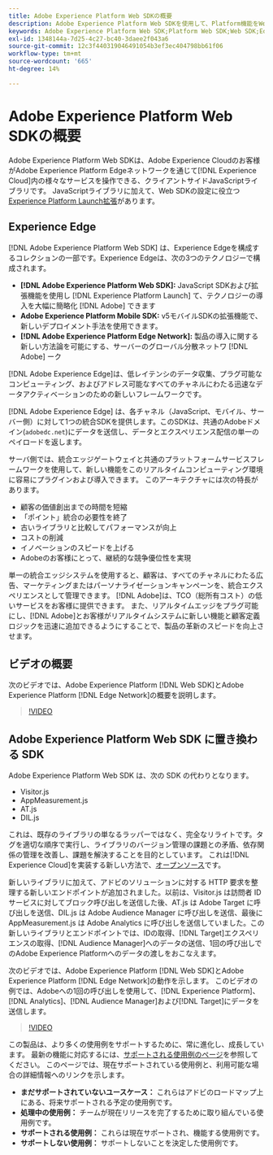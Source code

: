 ```yaml
---
title: Adobe Experience Platform Web SDKの概要
description: Adobe Experience Platform Web SDKを使用して、Platform機能をWebサイトに統合する方法を説明します。
keywords: Adobe Experience Platform Web SDK;Platform Web SDK;Web SDK;Edge;Visitor.js;AppMeasurement.js;AT.js;DIL.js;Web SDK;SDK;Web SDK;Launch;Launch
exl-id: 1348144a-7d25-4c27-bc40-3daee2f043a6
source-git-commit: 12c3f440319046491054b3ef3ec404798bb61f06
workflow-type: tm+mt
source-wordcount: '665'
ht-degree: 14%

---
```


# Adobe Experience Platform Web SDKの概要

Adobe Experience Platform Web SDKは、Adobe Experience Cloudのお客様がAdobe Experience Platform Edgeネットワークを通じて[!DNL Experience Cloud]内の様々なサービスを操作できる、クライアントサイドJavaScriptライブラリです。 JavaScriptライブラリに加えて、Web SDKの設定に役立つ[Experience Platform Launch拡張](../tags/extensions/web/sdk/overview.md)があります。

## Experience Edge

[!DNL Adobe Experience Platform Web SDK] は、Experience Edgeを構成するコレクションの一部です。Experience Edgeは、次の3つのテクノロジーで構成されます。

* **[!DNL Adobe Experience Platform Web SDK]:** JavaScript SDKおよび拡張機能を使用し [!DNL Experience Platform Launch] て、テクノロジーの導入を大幅に簡略化 [!DNL Adobe] できます
* **Adobe Experience Platform Mobile SDK:** v5モバイルSDKの拡張機能で、新しいデプロイメント手法を使用できます。
* **[!DNL Adobe Experience Platform Edge Network]:** 製品の導入に関する新しい方法論を可能にする、サーバーのグローバル分散ネットワ [!DNL Adobe] ーク

[!DNL Adobe Experience Edge]は、低レイテンシのデータ収集、プラグ可能なコンピューティング、およびアドレス可能なすべてのチャネルにわたる迅速なデータアクティベーションのための新しいフレームワークです。

[!DNL Adobe Experience Edge] は、各チャネル（JavaScript、モバイル、サーバー側）に対して1つの統合SDKを提供します。このSDKは、共通のAdobeドメイン(`adobedc.net`)にデータを送信し、データとエクスペリエンス配信の単一のペイロードを返します。

サーバ側では、統合エッジゲートウェイと共通のプラットフォームサービスフレームワークを使用して、新しい機能をこのリアルタイムコンピューティング環境に容易にプラグインおよび導入できます。  このアーキテクチャには次の特長があります。

* 顧客の価値創出までの時間を短縮
* 「ポイント」統合の必要性を終了
* 古いライブラリと比較してパフォーマンスが向上
* コストの削減
* イノベーションのスピードを上げる
* Adobeのお客様にとって、継続的な競争優位性を実現

単一の統合エッジシステムを使用すると、顧客は、すべてのチャネルにわたる広告、マーケティングまたはパーソナライゼーションキャンペーンを、統合エクスペリエンスとして管理できます。  [!DNL Adobe]は、TCO（総所有コスト）の低いサービスをお客様に提供できます。  また、リアルタイムエッジをプラグ可能にし、[!DNL Adobe]とお客様がリアルタイムシステムに新しい機能と顧客定義ロジックを迅速に追加できるようにすることで、製品の革新のスピードを向上させます。

## ビデオの概要

次のビデオでは、Adobe Experience Platform [!DNL Web SDK]とAdobe Experience Platform [!DNL Edge Network]の概要を説明します。

>[!VIDEO](https://video.tv.adobe.com/v/34141?quality=12&learn=on)

## Adobe Experience Platform Web SDK に置き換わる SDK

Adobe Experience Platform Web SDK は、次の SDK の代わりとなります。

* Visitor.js
* AppMeasurement.js
* AT.js
* DIL.js

これは、既存のライブラリの単なるラッパーではなく、完全なリライトです。タグを適切な順序で実行し、ライブラリのバージョン管理の課題との矛盾、依存関係の管理を改善し、課題を解決することを目的としています。 これは[!DNL Experience Cloud]を実装する新しい方法で、[オープンソース](https://github.com/adobe/alloy)です。

新しいライブラリに加えて、アドビのソリューションに対する HTTP 要求を整理する新しいエンドポイントが追加されました。以前は、Visitor.js は訪問者 ID サービスに対してブロック呼び出しを送信した後、AT.js は Adobe Target に呼び出しを送信、DIL.js は Adobe Audience Manager に呼び出しを送信、最後に AppMeasurement.js は Adobe Analytics に呼び出しを送信していました。この新しいライブラリとエンドポイントでは、IDの取得、[!DNL Target]エクスペリエンスの取得、[!DNL Audience Manager]へのデータの送信、1回の呼び出しでのAdobe Experience Platformへのデータの渡しをおこなえます。

次のビデオでは、Adobe Experience Platform [!DNL Web SDK]とAdobe Experience Platform [!DNL Edge Network]の動作を示します。 このビデオの例では、Adobeへの1回の呼び出しを使用して、[!DNL Experience Platform]、[!DNL Analytics]、[!DNL Audience Manager]および[!DNL Target]にデータを送信します。

>[!VIDEO](https://video.tv.adobe.com/v/34148?quality=12&learn=on)

この製品は、より多くの使用例をサポートするために、常に進化し、成長しています。 最新の機能に対応するには、[サポートされる使用例のページ](https://experienceleague.adobe.com/docs/experience-platform/edge/fundamentals/supported-use-cases.html)を参照してください。 このページでは、現在サポートされている使用例と、利用可能な場合の詳細情報へのリンクを示します。

* **まだサポートされていないユースケース：** これらはアドビのロードマップ上にある、将来サポートされる予定の使用例です。
* **処理中の使用例：** チームが現在リリースを完了するために取り組んでいる使用例です。
* **サポートされる使用例：** これらは現在サポートされ、機能する使用例です。
* **サポートしない使用例：** サポートしないことを決定した使用例です。
